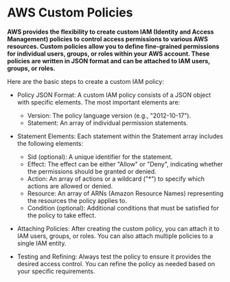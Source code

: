 # AWS Custom Policies

**AWS provides the flexibility to create custom IAM (Identity and Access Management) policies to control access permissions to various AWS resources. Custom policies allow you to define fine-grained permissions for individual users, groups, or roles within your AWS account. These policies are written in JSON format and can be attached to IAM users, groups, or roles.**

Here are the basic steps to create a custom IAM policy:

* Policy JSON Format: A custom IAM policy consists of a JSON object with specific elements. The most important elements are:
  - Version: The policy language version (e.g., "2012-10-17").
  - Statement: An array of individual permission statements.
    
* Statement Elements: Each statement within the Statement array includes the following elements:
  - Sid (optional): A unique identifier for the statement.
  - Effect: The effect can be either "Allow" or "Deny", indicating whether the permissions should be granted or denied.
  - Action: An array of actions or a wildcard ("*") to specify which actions are allowed or denied.
  - Resource: An array of ARNs (Amazon Resource Names) representing the resources the policy applies to.
  - Condition (optional): Additional conditions that must be satisfied for the policy to take effect.
    
* Attaching Policies: After creating the custom policy, you can attach it to IAM users, groups, or roles. You can also attach multiple policies to a single IAM entity.

* Testing and Refining: Always test the policy to ensure it provides the desired access control. You can refine the policy as needed based on your specific requirements.



